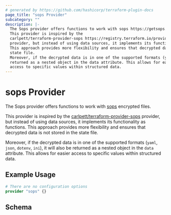 ```yaml
---
# generated by https://github.com/hashicorp/terraform-plugin-docs
page_title: "sops Provider"
subcategory: ""
description: |-
  The Sops provider offers functions to work with sops https://getsops.io/ encrypted files.
  This provider is inspired by the
  carlpett/terraform-provider-sops https://registry.terraform.io/providers/carlpett/sops
  provider, but instead of using data sources, it implements its functionality as functions.
  This approach provides more flexibility and ensures that decrypted data is not stored in the
  state file.
  Moreover, if the decrypted data is in one of the supported formats (yaml, json, dotenv, ini), it will also be
  returned as a nested object in the data attribute. This allows for easier
  access to specific values within structured data.
---
```


# sops Provider

The Sops provider offers functions to work with [sops](https://getsops.io/) encrypted files.

This provider is inspired by the
[carlpett/terraform-provider-sops](https://registry.terraform.io/providers/carlpett/sops)
provider, but instead of using data sources, it implements its functionality as functions.
This approach provides more flexibility and ensures that decrypted data is not stored in the
state file.

Moreover, if the decrypted data is in one of the supported formats (`yaml`, `json`, `dotenv`, `ini`), it will also be
returned as a nested object in the `data` attribute. This allows for easier
access to specific values within structured data.

## Example Usage

```terraform
# There are no configuration options
provider "sops" {}
```

<!-- schema generated by tfplugindocs -->
## Schema
